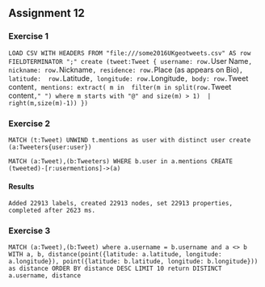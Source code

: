 ## Assignment 12

### Exercise 1

`LOAD CSV WITH HEADERS FROM "file:///some2016UKgeotweets.csv" AS row 
    FIELDTERMINATOR ";"
create (tweet:Tweet {
	username: row.`User Name`,
    nickname: row.`Nickname`,
    residence: row.`Place (as appears on Bio)`,
    latitude:  row.`Latitude`,
    longitude: row.`Longitude`,
    body: row.`Tweet content`,
    mentions: extract( m in 
                filter(m in split(row.`Tweet content`," ") where m starts with "@" and size(m) > 1) 
                | right(m,size(m)-1))
    })`


### Exercise 2


`MATCH (t:Tweet)
UNWIND t.mentions as user
with distinct user
create (a:Tweeters{user:user})`


`MATCH (a:Tweet),(b:Tweeters)
WHERE b.user in a.mentions
CREATE (tweeted)-[r:usermentions]->(a)`

#### Results 
`Added 22913 labels, created 22913 nodes, set 22913 properties, completed after 2623 ms.`


### Exercise 3

`
MATCH (a:Tweet),(b:Tweet)
where a.username = b.username and a <> b
WITH a, b, distance(point({latitude: a.latitude, longitude: a.longitude}), point({latitude: b.latitude, longitude: b.longitude})) as distance
ORDER BY distance DESC
  LIMIT 10
return DISTINCT a.username, distance
`
